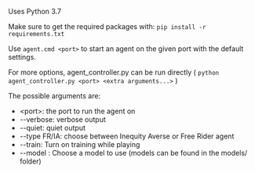 Uses Python 3.7

Make sure to get the required packages with:
`pip install -r requirements.txt`

Use
`agent.cmd <port>`
to start an agent on the given port with the default settings.

For more options, agent_controller.py can be run directly (
`python agent_controller.py <port> <extra arguments...>`
)

The possible arguments are:
* \<port>: the port to run the agent on
* --verbose: verbose output
* --quiet: quiet output
* --type FR/IA: choose between Inequity Averse or Free Rider agent
* --train: Turn on training while playing
* --model <model>: Choose a model to use (models can be found in the models/ folder) 

